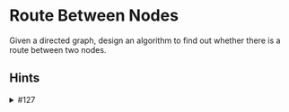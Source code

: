# Route Between Nodes

Given a directed graph, design an algorithm to find out whether there is a route between two nodes.

## Hints

<details>
    <summary> #127 </summary>
    Remember that BFS and DFS search through the graph differently. Can you leverage one of those approaches?
</details>
